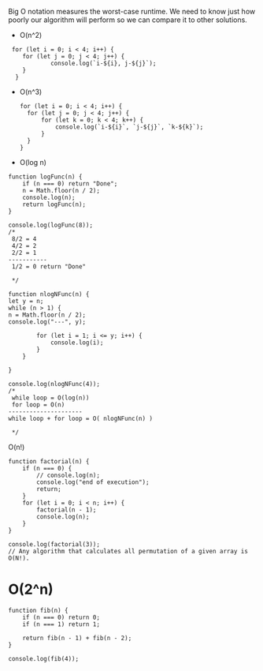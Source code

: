 Big O notation measures the worst-case runtime.
We need to know just how poorly our algorithm will perform so we can compare it to other solutions.

-   O(n^2)

```|
 for (let i = 0; i < 4; i++) {
    for (let j = 0; j < 4; j++) {
            console.log(`i-${i}, j-${j}`);
    }
  }
```

-   O(n^3)

    ```
    for (let i = 0; i < 4; i++) {
      for (let j = 0; j < 4; j++) {
          for (let k = 0; k < 4; k++) {
              console.log(`i-${i}`, `j-${j}`, `k-${k}`);
          }
      }
    }

    ```

-   O(log n)

```
function logFunc(n) {
    if (n === 0) return "Done";
    n = Math.floor(n / 2);
    console.log(n);
    return logFunc(n);
}

console.log(logFunc(8));
/*
 8/2 = 4
 4/2 = 2
 2/2 = 1
-----------
 1/2 = 0 return "Done"

 */
```

```
function nlogNFunc(n) {
let y = n;
while (n > 1) {
n = Math.floor(n / 2);
console.log("---", y);

        for (let i = 1; i <= y; i++) {
            console.log(i);
        }
    }

}

console.log(nlogNFunc(4));
/*
 while loop = O(log(n))
 for loop = O(n)
---------------------
while loop + for loop = O( nlogNFunc(n) )

 */
```

O(n!)

```
function factorial(n) {
    if (n === 0) {
        // console.log(n);
        console.log("end of execution");
        return;
    }
    for (let i = 0; i < n; i++) {
        factorial(n - 1);
        console.log(n);
    }
}

console.log(factorial(3));
// Any algorithm that calculates all permutation of a given array is O(N!).

```

# O(2^n)

```
function fib(n) {
    if (n === 0) return 0;
    if (n === 1) return 1;

    return fib(n - 1) + fib(n - 2);
}

console.log(fib(4));
```
